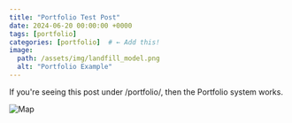 ```yaml
---
title: "Portfolio Test Post"
date: 2024-06-20 00:00:00 +0000
tags: [portfolio]
categories: [portfolio]  # ← Add this!
image:
  path: /assets/img/landfill_model.png
  alt: "Portfolio Example"
---
```


If you're seeing this post under /portfolio/, then the Portfolio system works.

![Map](/assets/img/landfill_model.png)
